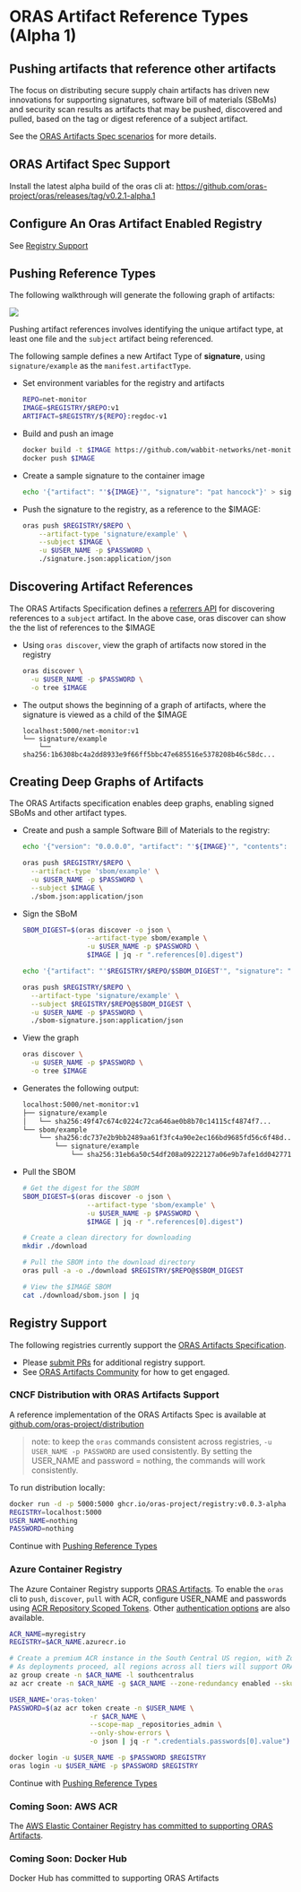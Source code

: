 # ORAS Artifact Reference Types (Alpha 1)

## Pushing artifacts that reference other artifacts

The focus on distributing secure supply chain artifacts has driven new innovations for supporting signatures, software bill of materials (SBoMs) and security scan results as artifacts that may be pushed, discovered and pulled, based on the tag or digest reference of a subject artifact.

See the [ORAS Artifacts Spec scenarios][oras-artifacts-scenarios] for more details.

## ORAS Artifact Spec Support

Install the latest alpha build of the oras cli at: https://github.com/oras-project/oras/releases/tag/v0.2.1-alpha.1

## Configure An Oras Artifact Enabled Registry

See [Registry Support](#registry-support)

## Pushing Reference Types

The following walkthrough will generate the following graph of artifacts:

![](../assets/images/net-monitor-graph.svg)

Pushing artifact references involves identifying the unique artifact type, at least one file and the `subject` artifact being referenced.

The following sample defines a new Artifact Type of **signature**, using `signature/example` as the `manifest.artifactType`.

- Set environment variables for the registry and artifacts
  ```bash
  REPO=net-monitor
  IMAGE=$REGISTRY/$REPO:v1
  ARTIFACT=$REGISTRY/${REPO}:regdoc-v1
  ```
- Build and push an image

  ```bash
  docker build -t $IMAGE https://github.com/wabbit-networks/net-monitor.git#main
  docker push $IMAGE
  ```

- Create a sample signature to the container image

  ```bash
  echo '{"artifact": "'${IMAGE}'", "signature": "pat hancock"}' > signature.json
  ```

- Push the signature to the registry, as a reference to the $IMAGE:

  ```bash
  oras push $REGISTRY/$REPO \
      --artifact-type 'signature/example' \
      --subject $IMAGE \
      -u $USER_NAME -p $PASSWORD \
      ./signature.json:application/json
  ```

## Discovering Artifact References

The ORAS Artifacts Specification defines a [referrers API][oras-artifacts-referrers] for discovering references to a `subject` artifact. In the above case, oras discover can show the the list of references to the $IMAGE

- Using `oras discover`, view the graph of artifacts now stored in the registry

  ```bash
  oras discover \
    -u $USER_NAME -p $PASSWORD \
    -o tree $IMAGE
  ```
- The output shows the beginning of a graph of artifacts, where the signature is viewed as a child of the $IMAGE

  ```output
  localhost:5000/net-monitor:v1
  └── signature/example
      └── sha256:1b6308bc4a2dd8933e9f66ff5bbc47e685516e5378208b46c58dc...
  ```

## Creating Deep Graphs of Artifacts

The ORAS Artifacts specification enables deep graphs, enabling signed SBoMs and other artifact types.

- Create and push a sample Software Bill of Materials to the registry:
  ```bash
  echo '{"version": "0.0.0.0", "artifact": "'${IMAGE}'", "contents": "good"}' > sbom.json

  oras push $REGISTRY/$REPO \
    --artifact-type 'sbom/example' \
    -u $USER_NAME -p $PASSWORD \
    --subject $IMAGE \
    ./sbom.json:application/json
  ```
- Sign the SBoM
  ```bash
  SBOM_DIGEST=$(oras discover -o json \
                  --artifact-type sbom/example \
                  -u $USER_NAME -p $PASSWORD \
                  $IMAGE | jq -r ".references[0].digest")

  echo '{"artifact": "'$REGISTRY/$REPO/$SBOM_DIGEST'", "signature": "pat hancock"}' > sbom-signature.json

  oras push $REGISTRY/$REPO \
    --artifact-type 'signature/example' \
    --subject $REGISTRY/$REPO@$SBOM_DIGEST \
    -u $USER_NAME -p $PASSWORD \
    ./sbom-signature.json:application/json
  ```
- View the graph
  ```bash
  oras discover \
    -u $USER_NAME -p $PASSWORD \
    -o tree $IMAGE
  ```
- Generates the following output:
  ```bash
  localhost:5000/net-monitor:v1
  ├── signature/example
  │   └── sha256:49f47c674c0224c72ca646ae0b8b70c14115cf4874f7...
  └── sbom/example
      └── sha256:dc737e2b9bb2489aa61f3fc4a90e2ec166bd9685fd56c6f48d...
          └── signature/example
              └── sha256:31eb6a50c54df208a09222127a06e9b7afe1dd042771631b175...
  ```
- Pull the SBOM
  ```bash
  # Get the digest for the SBOM
  SBOM_DIGEST=$(oras discover -o json \
                  --artifact-type 'sbom/example' \
                  -u $USER_NAME -p $PASSWORD \
                  $IMAGE | jq -r ".references[0].digest")
  
  # Create a clean directory for downloading
  mkdir ./download

  # Pull the SBOM into the download directory
  oras pull -a -o ./download $REGISTRY/$REPO@$SBOM_DIGEST

  # View the $IMAGE SBOM
  cat ./download/sbom.json | jq
  ```

## Registry Support

The following registries currently support the [ORAS Artifacts Specification][oras-artifacts].

- Please [submit PRs](https://github.com/oras-project/oras-www/pulls) for additional registry support.
- See [ORAS Artifacts Community](https://github.com/oras-project/artifacts-spec#community) for how to get engaged.

### CNCF Distribution with ORAS Artifacts Support

A reference implementation of the ORAS Artifacts Spec is available at [github.com/oras-project/distribution](https://github.com/oras-project/distribution)

> note: to keep the `oras` commands consistent across registries, `-u USER_NAME -p PASSWORD` are used consistently. By setting the USER_NAME and password = nothing, the commands will work consistently.

To run distribution locally:
  ```bash
  docker run -d -p 5000:5000 ghcr.io/oras-project/registry:v0.0.3-alpha
  REGISTRY=localhost:5000
  USER_NAME=nothing
  PASSWORD=nothing
  ```

Continue with [Pushing Reference Types](#pushing-reference-types)

### Azure Container Registry

The Azure Container Registry supports [ORAS Artifacts][oras-artifacts]. To enable the `oras` cli to `push`, `discover`, `pull` with ACR, configure USER_NAME and passwords using [ACR Repository Scoped Tokens][acr-tokens]. Other [authentication options](https://aka.ms/acr/authentication) are also available.

```bash
ACR_NAME=myregistry
REGISTRY=$ACR_NAME.azurecr.io

# Create a premium ACR instance in the South Central US region, with Zone Redundancy enabled
# As deployments proceed, all regions across all tiers will support ORAS Artifacts
az group create -n $ACR_NAME -l southcentralus
az acr create -n $ACR_NAME -g $ACR_NAME --zone-redundancy enabled --sku Premium

USER_NAME='oras-token'
PASSWORD=$(az acr token create -n $USER_NAME \
                    -r $ACR_NAME \
                    --scope-map _repositories_admin \
                    --only-show-errors \
                    -o json | jq -r ".credentials.passwords[0].value")

docker login -u $USER_NAME -p $PASSWORD $REGISTRY
oras login -u $USER_NAME -p $PASSWORD $REGISTRY
```

Continue with [Pushing Reference Types](#pushing-reference-types)

### Coming Soon: AWS ACR

The [AWS Elastic Container Registry has committed to supporting ORAS Artifacts](https://github.com/aws/containers-roadmap/issues/43#issuecomment-943740674).

### Coming Soon: Docker Hub

Docker Hub has committed to supporting ORAS Artifacts

[acr-tokens]:                 https://aka.ms/acr/tokens
[oras-artifacts]:             https://github.com/oras-project/artifacts-spec/
[oras-artifacts-scenarios]:   https://github.com/oras-project/artifacts-spec/blob/main/scenarios.md
[oras-artifacts-referrers]:   https://github.com/oras-project/artifacts-spec/blob/main/manifest-referrers-api.md